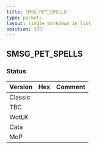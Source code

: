 ```yaml
---
title: SMSG_PET_SPELLS
type: packets
layout: single_markdown_in_list
position: 378
---
```


## SMSG_PET_SPELLS

### Status

Version    | Hex        | Comment
---------- | ---------- | ---------- 
Classic    |            |
TBC        |            |
WotLK      |            |
Cata       |            |
MoP        |            |
